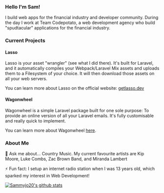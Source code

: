 ### Hello I'm Sam!

I build web apps for the financial industry and developer community. During the day I work at Team Codepotato, a web development agency who build "spudtacular" applications for the financial industry.

### Current Projects
#### Lasso 

Lasso is your asset "wrangler" (see what I did there). It's built for Laravel, and it automatically compiles your Webpack/Laravel Mix assets and uploads them to a Filesystem of your choice. It will then download those assets on all your web servers.

You can learn more about Lasso on the official website: [getlasso.dev](https://getlasso.dev)
#### Wagonwheel 

Wagonwheel is a simple Laravel package built for one sole purpose: To provide an online version of all your Laravel emails. It's fully customisable and really quick to implement.

You can learn more about Wagonwheel [here](https://github.com/sammyjo20/wagonwheel).

### About Me
💬 Ask me about... Country Music. My current favourite artists are Kip Moore, Luke Combs, Zac Brown Band, and Miranda Lambert

⚡ Fun fact: I setup an internet radio station when I was 13 years old, which sparked my interest in Web Development!

[![Sammyjo20's github stats](https://github-readme-stats.vercel.app/api?username=sammyjo20&count_private=true)](https://github.com/anuraghazra/github-readme-stats)

